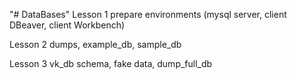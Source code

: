 "# DataBases" 
Lesson 1 prepare environments (mysql server, client DBeaver, client Workbench)

Lesson 2 dumps, example_db, sample_db

Lesson 3 vk_db schema, fake data, dump_full_db

